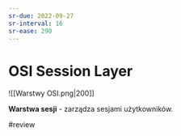 ```yaml
---
sr-due: 2022-09-27
sr-interval: 16
sr-ease: 290
---
```


# OSI Session Layer
![[Warstwy OSI.png|200]]

**Warstwa sesji** - zarządza sesjami użytkowników.

#review